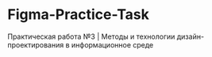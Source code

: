 # Figma-Practice-Task
Практическая работа №3 | Методы и технологии дизайн-проектирования в информационное среде
